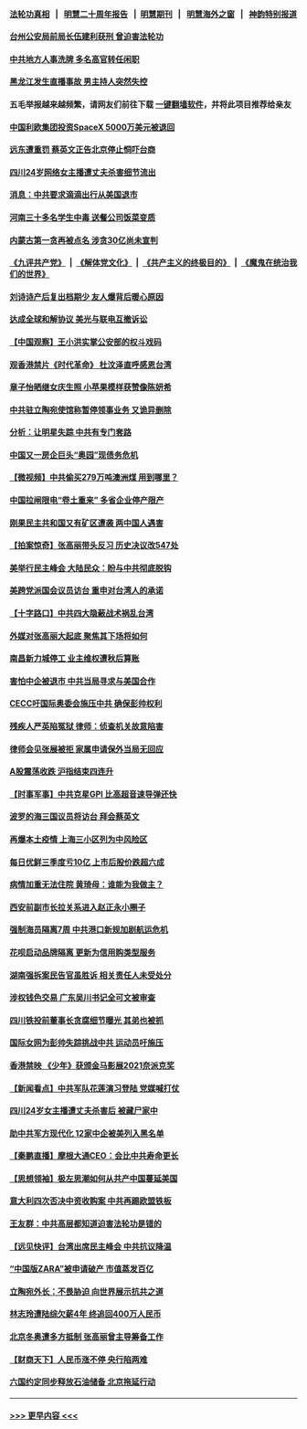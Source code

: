 #### [法轮功真相](https://github.com/gfw-breaker/truth/blob/master/README.md?t=0) &nbsp;&nbsp;|&nbsp;&nbsp; [明慧二十周年报告](https://github.com/gfw-breaker/mh-reports/blob/master/README.md?t=0) &nbsp;&nbsp;|&nbsp;&nbsp;[明慧期刊](https://github.com/gfw-breaker/mh-qikan) &nbsp;&nbsp;|&nbsp;&nbsp; [明慧海外之窗](https://github.com/gfw-breaker/mh-news/blob/master/README.md?t=0) &nbsp;&nbsp;|&nbsp;&nbsp; [神韵特别报道](https://github.com/gfw-breaker/mh-news/blob/master/shenyun.md?t=0)
#### [台州公安局前局长伍建利获刑 曾迫害法轮功](../pages/nsc413/n13399943.md?t=11261750) 
#### [中共地方人事洗牌 多名高官转任闲职](../pages/nsc413/n13399795.md?t=11261750) 
#### [黑龙江发生直播事故 男主持人突然失控](../pages/nsc413/n13399874.md?t=11261750) 
#### 五毛举报越来越频繁，请网友们前往下载 [一键翻墙软件](https://github.com/gfw-breaker/ssr-accounts)，并将此项目推荐给亲友
#### [中国利欧集团投资SpaceX 5000万美元被退回](../pages/nsc413/n13398965.md?t=11261750) 
#### [远东遭重罚 蔡英文正告北京停止恫吓台商](../pages/nsc413/n13399447.md?t=11261750) 
#### [四川24岁网络女主播遭丈夫杀害细节流出](../pages/nsc413/n13399713.md?t=11261750) 
#### [消息：中共要求滴滴出行从美国退市](../pages/nsc413/n13399542.md?t=11261750) 
#### [河南三十多名学生中毒 送餐公司饭菜变质](../pages/nsc413/n13399428.md?t=11261750) 
#### [内蒙古第一贪再被点名 涉贪30亿尚未宣判](../pages/nsc413/n13399394.md?t=11261750) 
#### [《九评共产党》](https://github.com/begood0513/9ping.md/blob/master/README.md) &nbsp;|&nbsp; [《解体党文化》](../../../../jtdwh.md/blob/master/README.md)  &nbsp;|&nbsp; [《共产主义的终极目的》](../../../../gczydzjmd.md/blob/master/README.md) &nbsp;|&nbsp; [《魔鬼在统治我们的世界》](../../../../mgztzwmdsj.md/blob/master/README.md) 
#### [刘诗诗产后复出档期少 友人爆背后暖心原因](../pages/nsc413/n13399067.md?t=11261750) 
#### [达成全球和解协议 美光与联电互撤诉讼](../pages/nsc413/n13399354.md?t=11261750) 
#### [【中国观察】王小洪实掌公安部的权斗戏码](../pages/nsc413/n13399264.md?t=11261750) 
#### [观香港禁片《时代革命》 杜汶泽直呼感恩台湾](../pages/nsc413/n13398799.md?t=11261750) 
#### [章子怡晒继女庆生照 小苹果模样获赞像陈妍希](../pages/nsc413/n13398691.md?t=11261750) 
#### [中共驻立陶宛使馆称暂停领事业务 又诡异删除](../pages/nsc413/n13398672.md?t=11261750) 
#### [分析：让明星失踪 中共有专门套路](../pages/nsc413/n13398779.md?t=11261750) 
#### [中国又一房企巨头“奥园”现债务危机](../pages/nsc413/n13398800.md?t=11261750) 
#### [【微视频】中共偷买279万吨澳洲煤 用到哪里？](../pages/nsc413/n13398119.md?t=11261750) 
#### [中国拉闸限电“卷土重来” 多省企业停产限产](../pages/nsc413/n13398652.md?t=11261750) 
#### [刚果民主共和国又有矿区遭袭 两中国人遇害](../pages/nsc413/n13398636.md?t=11261750) 
#### [【拍案惊奇】张高丽带头反习 历史决议改547处](../pages/nsc413/n13397949.md?t=11261750) 
#### [美举行民主峰会 大陆民众：盼与中共彻底脱钩](../pages/nsc413/n13398241.md?t=11261750) 
#### [美跨党派国会议员访台 重申对台湾人的承诺](../pages/nsc413/n13398196.md?t=11261750) 
#### [【十字路口】中共四大隐蔽战术祸乱台湾](../pages/nsc413/n13397940.md?t=11261750) 
#### [外媒对张高丽大起底 聚焦其下场将如何](../pages/nsc413/n13398359.md?t=11261750) 
#### [南昌新力城停工 业主维权遭秋后算账](../pages/nsc413/n13398247.md?t=11261750) 
#### [害怕中企被退市 中共当局寻求与美国合作](../pages/nsc413/n13397895.md?t=11261750) 
#### [CECC吁国际奥委会施压中共 确保彭帅权利](../pages/nsc413/n13397883.md?t=11261750) 
#### [残疾人严英陷冤狱 律师：侦查机关故意陷害](../pages/nsc413/n13396140.md?t=11261750) 
#### [律师会见张展被拒 家属申请保外当局无回应](../pages/nsc413/n13397664.md?t=11261750) 
#### [A股震荡收跌 沪指结束四连升](../pages/nsc413/n13397666.md?t=11261750) 
#### [【时事军事】中共克星GPI  比高超音速导弹还快](../pages/nsc413/n13396474.md?t=11261750) 
#### [波罗的海三国议员将访台 拜会蔡英文](../pages/nsc413/n13397210.md?t=11261750) 
#### [再爆本土疫情 上海三小区列为中风险区](../pages/nsc413/n13397643.md?t=11261750) 
#### [每日优鲜三季度亏10亿 上市后股价跌超六成](../pages/nsc413/n13397451.md?t=11261750) 
#### [病情加重无法住院 黄琦母：谁能为我做主？](../pages/nsc413/n13397487.md?t=11261750) 
#### [西安前副市长拉关系进入赵正永小圈子](../pages/nsc413/n13397491.md?t=11261750) 
#### [强制海员隔离7周 中共港口新规加剧航运危机](../pages/nsc413/n13397423.md?t=11261750) 
#### [花呗启动品牌隔离 更新为信用购类型服务](../pages/nsc413/n13396759.md?t=11261750) 
#### [湖南强拆案民告官虽胜诉 相关责任人未受处分](../pages/nsc413/n13397112.md?t=11261750) 
#### [涉权钱色交易 广东吴川书记全可文被审查](../pages/nsc413/n13397261.md?t=11261750) 
#### [四川铁投前董事长贪腐细节曝光 其弟也被抓](../pages/nsc413/n13396977.md?t=11261750) 
#### [国际女网为彭帅失踪挑战中共 运动员吁施压](../pages/nsc413/n13396055.md?t=11261750) 
#### [香港禁映 《少年》获颁金马影展2021奈派克奖](../pages/nsc413/n13396658.md?t=11261750) 
#### [【新闻看点】中共军队花莲演习登陆 党媒喊打仗](../pages/nsc413/n13395948.md?t=11261750) 
#### [四川24岁女主播遭丈夫杀害后 被藏尸家中](../pages/nsc413/n13396872.md?t=11261750) 
#### [助中共军方现代化 12家中企被美列入黑名单](../pages/nsc413/n13396836.md?t=11261750) 
#### [【秦鹏直播】摩根大通CEO：会比中共寿命更长](../pages/nsc413/n13396596.md?t=11261750) 
#### [【思想领袖】极左思潮如何从共产中国蔓延美国](../pages/nsc413/n13367534.md?t=11261750) 
#### [意大利四次否决中资收购案 中共再踢欧盟铁板](../pages/nsc413/n13395984.md?t=11261750) 
#### [王友群：中共高层都知道迫害法轮功是错的](../pages/nsc413/n13396509.md?t=11261750) 
#### [【远见快评】台湾出席民主峰会 中共抗议降温](../pages/nsc413/n13396565.md?t=11261750) 
#### [“中国版ZARA”被申请破产 市值蒸发百亿](../pages/nsc413/n13396550.md?t=11261750) 
#### [立陶宛外长：不畏胁迫 向世界展示抗共之道](../pages/nsc413/n13396611.md?t=11261750) 
#### [林志玲遭陆综欠薪4年 终追回400万人民币](../pages/nsc413/n13396343.md?t=11261750) 
#### [北京冬奥遭多方抵制 张高丽曾主导筹备工作](../pages/nsc413/n13396462.md?t=11261750) 
#### [【财商天下】人民币涨不停 央行陷两难](../pages/nsc413/n13396327.md?t=11261750) 
#### [六国约定同步释放石油储备 北京拖延行动](../pages/nsc413/n13396465.md?t=11261750) 

----
#### [ >>> 更早内容 <<< ](../indexes/nsc413-earlier.md)
